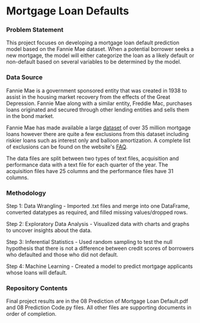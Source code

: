 # Mortgage Loan Defaults

<h3>Problem Statement</h3>
<p>This project focuses on developing a mortgage loan default prediction model based on the Fannie Mae dataset. When a potential borrower seeks a new mortgage, the model will either categorize the loan as a likely default or non-default based on several variables to be determined by the model.</p>

<h3>Data Source</h3>
<p>Fannie Mae is a government sponsored entity that was created in 1938 to assist in the housing market recovery from the effects of the Great Depression. Fannie Mae along with a similar entity, Freddie Mac, purchases loans originated and secured through other lending entities and sells them in the bond market.
  
Fannie Mae has made available a large [dataset](https://www.fanniemae.com/portal/funding-the-market/data/loan-performance-data.html) of over 35 million mortgage loans however there are quite a few exclusions from this dataset including riskier loans such as interest only and balloon amortization. A complete list of exclusions can be found on the website's [FAQ](https://loanperformancedata.fanniemae.com/lppub-docs/FNMA_SF_Loan_Performance_FAQs.pdf).

The data files are split between two types of text files, acquisition and performance data with a text file for each quarter of the year. The acquisition files have 25 columns and the performance files have 31 columns.
</p>

<h3>Methodology</h3>

Step 1: Data Wrangling - Imported .txt files and merge into one DataFrame, converted datatypes as required, and filled missing values/dropped rows.

Step 2: Exploratory Data Analysis - Visualized data with charts and graphs to uncover insights about the data.

Step 3: Inferential Statistics - Used random sampling to test the null hypothesis that there is not a difference between credit scores of borrowers who defaulted and those who did not default.

Step 4: Machine Learning - Created a model to predict mortgage applicants whose loans will default.

<h3>Repository Contents</h3>
<p>Final project results are in the 08 Prediction of Mortgage Loan Default.pdf and 08 Prediction Code.py files. All other files are supporting documents in order of completion.</p>
